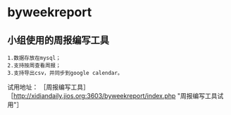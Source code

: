 byweekreport
============
小组使用的周报编写工具
---------------------
    1.数据存放在mysql；
    2.支持按周查看周报；
    3.支持导出csv，并同步到google calendar。
    
试用地址： ［周报编写工具］［http://xidiandaily.jios.org:3603/byweekreport/index.php "周报编写工具试用"］

